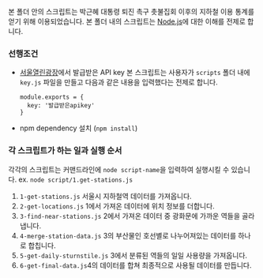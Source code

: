 본 폴더 안의 스크립트는 박근혜 대통령 퇴진 촉구 촛불집회 이후의 지하철 이용 통계를 얻기 위해 이용되었습니다. 본 폴더 내의 스크립트는 [Node.js](https://nodejs.org/en/)에 대한 이해를 전제로 합니다.

### 선행조건

- [서울열린광장](http://data.seoul.go.kr/)에서 발급받은 API key
    본 스크립트는 사용자가 `scripts` 폴더 내에 `key.js` 파일을 만들고 다음과 같은 내용을 입력했다는 전제로 합니다.

    ```
    module.exports = {
      key: '발급받은apikey'
    }
    ```

- npm dependency 설치 (`npm install`)

### 각 스크립트가 하는 일과 실행 순서

각각의 스크립트는 커맨드라인에 `node script-name`을 입력하여 실행시킬 수 있습니다. ex. `node script/1.get-stations.js`

1. `1-get-stations.js` 서울시 지하철역 데이터를 가져옵니다.
2. `2-get-locations.js` 1에서 가져온 데이터에 위치 정보를 더합니다.
3. `3-find-near-stations.js` 2에서 가져온 데이터 중 광화문에 가까운 역들을 골라냅니다.
4. `4-merge-station-data.js` 3의 부산물인 호선별로 나누어져있는 데이터를 하나로 합칩니다.
5. `5-get-daily-sturnstile.js` 3에서 분류된 역들의 일일 사용량을 가져옵니다.
6. `6-get-final-data.js`4의 데이터를 합쳐 최종적으로 사용될 데이터를 만듭니다.


